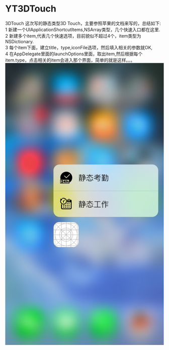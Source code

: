 # YT3DTouch
3DTouch
这次写的静态类型3D Touch，主要参照苹果的文档来写的，总结如下:</br> 
1 新建一个UIApplicationShortcutItems,NSArray类型，几个快速入口都在这里.</br>
2 新建多个item,代表几个快速选项，目前貌似不超过4个，item类型为NSDictionary.</br>
3 每个item下面，建立title，type,iconFile选项，然后填入相关的参数就OK,</br>
4 在AppDelegate里面的launchOptions里面，取出item,然后根据每个item.type，点击相关的item会进入那个界面，简单的就是这样。。。</br>
![](https://github.com/cattlelovegrass/YT3DTouch/blob/master/IMG_1989.PNG)
